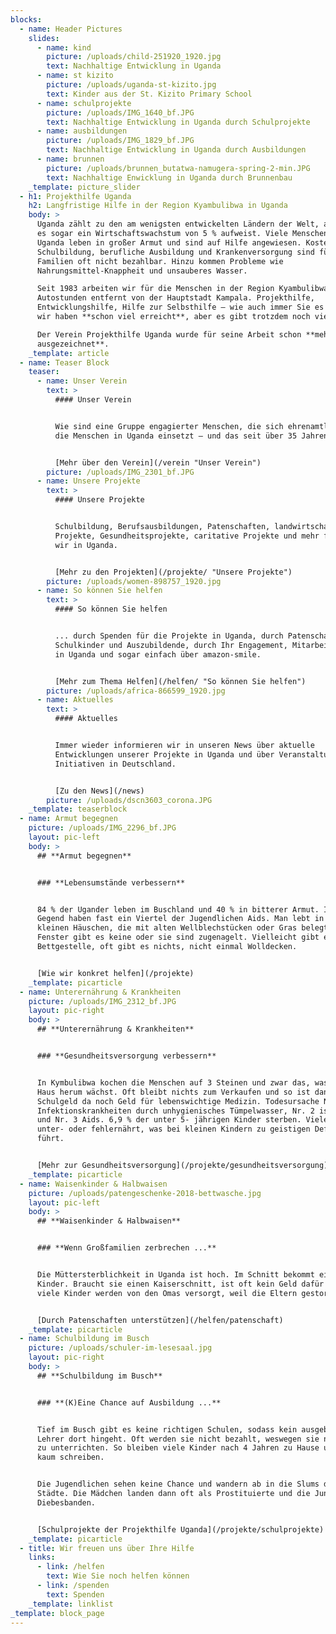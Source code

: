 ```yaml
---
blocks:
  - name: Header Pictures
    slides:
      - name: kind
        picture: /uploads/child-251920_1920.jpg
        text: Nachhaltige Entwicklung in Uganda
      - name: st kizito
        picture: /uploads/uganda-st-kizito.jpg
        text: Kinder aus der St. Kizito Primary School
      - name: schulprojekte
        picture: /uploads/IMG_1640_bf.JPG
        text: Nachhaltige Entwicklung in Uganda durch Schulprojekte
      - name: ausbildungen
        picture: /uploads/IMG_1829_bf.JPG
        text: Nachhaltige Entwicklung in Uganda durch Ausbildungen
      - name: brunnen
        picture: /uploads/brunnen_butatwa-namugera-spring-2-min.JPG
        text: Nachhaltige Enwicklung in Uganda durch Brunnenbau
    _template: picture_slider
  - h1: Projekthilfe Uganda
    h2: Langfristige Hilfe in der Region Kyambulibwa in Uganda
    body: >
      Uganda zählt zu den am wenigsten entwickelten Ländern der Welt, auch wenn
      es sogar ein Wirtschaftswachstum von 5 % aufweist. Viele Menschen in
      Uganda leben in großer Armut und sind auf Hilfe angewiesen. Kosten für
      Schulbildung, berufliche Ausbildung und Krankenversorgung sind für arme
      Familien oft nicht bezahlbar. Hinzu kommen Probleme wie
      Nahrungsmittel-Knappheit und unsauberes Wasser.

      Seit 1983 arbeiten wir für die Menschen in der Region Kyambulibwa, etwa 3
      Autostunden entfernt von der Hauptstadt Kampala. Projekthilfe,
      Entwicklungshilfe, Hilfe zur Selbsthilfe – wie auch immer Sie es nennen –
      wir haben **schon viel erreicht**, aber es gibt trotzdem noch viel zu tun.

      Der Verein Projekthilfe Uganda wurde für seine Arbeit schon **mehrfach
      ausgezeichnet**.
    _template: article
  - name: Teaser Block
    teaser:
      - name: Unser Verein
        text: >
          #### Unser Verein


          Wie sind eine Gruppe engagierter Menschen, die sich ehrenamtlich für
          die Menschen in Uganda einsetzt – und das seit über 35 Jahren.


          [Mehr über den Verein](/verein "Unser Verein")
        picture: /uploads/IMG_2301_bf.JPG
      - name: Unsere Projekte
        text: >
          #### Unsere Projekte


          Schulbildung, Berufsausbildungen, Patenschaften, landwirtschaftliche
          Projekte, Gesundheitsprojekte, caritative Projekte und mehr fördern
          wir in Uganda.


          [Mehr zu den Projekten](/projekte/ "Unsere Projekte")
        picture: /uploads/women-898757_1920.jpg
      - name: So können Sie helfen
        text: >
          #### So können Sie helfen


          ... durch Spenden für die Projekte in Uganda, durch Patenschaften für
          Schulkinder und Auszubildende, durch Ihr Engagement, Mitarbeit vor Ort
          in Uganda und sogar einfach über amazon-smile.


          [Mehr zum Thema Helfen](/helfen/ "So können Sie helfen")
        picture: /uploads/africa-866599_1920.jpg
      - name: Aktuelles
        text: >
          #### Aktuelles


          Immer wieder informieren wir in unseren News über aktuelle
          Entwicklungen unserer Projekte in Uganda und über Veranstaltungen &
          Initiativen in Deutschland.


          [Zu den News](/news)
        picture: /uploads/dscn3603_corona.JPG
    _template: teaserblock
  - name: Armut begegnen
    picture: /uploads/IMG_2296_bf.JPG
    layout: pic-left
    body: >
      ## **Armut begegnen**


      ### **Lebensumstände verbessern**


      84 % der Ugander leben im Buschland und 40 % in bitterer Armut. In unserer
      Gegend haben fast ein Viertel der Jugendlichen Aids. Man lebt in sehr
      kleinen Häuschen, die mit alten Wellblechstücken oder Gras belegt sind.
      Fenster gibt es keine oder sie sind zugenagelt. Vielleicht gibt es 1-2
      Bettgestelle, oft gibt es nichts, nicht einmal Wolldecken.


      [Wie wir konkret helfen](/projekte)
    _template: picarticle
  - name: Unterernährung & Krankheiten
    picture: /uploads/IMG_2312_bf.JPG
    layout: pic-right
    body: >
      ## **Unterernährung & Krankheiten**


      ### **Gesundheitsversorgung verbessern**


      In Kymbulibwa kochen die Menschen auf 3 Steinen und zwar das, was um das
      Haus herum wächst. Oft bleibt nichts zum Verkaufen und so ist dann weder
      Schulgeld da noch Geld für lebenswichtige Medizin. Todesursache Nr. 1 sind
      Infektionskrankheiten durch unhygienisches Tümpelwasser, Nr. 2 ist Malaria
      und Nr. 3 Aids. 6,9 % der unter 5- jährigen Kinder sterben. Viele sind
      unter- oder fehlernährt, was bei kleinen Kindern zu geistigen Defiziten
      führt.


      [Mehr zur Gesundheitsversorgung](/projekte/gesundheitsversorgung)
    _template: picarticle
  - name: Waisenkinder & Halbwaisen
    picture: /uploads/patengeschenke-2018-bettwasche.jpg
    layout: pic-left
    body: >
      ## **Waisenkinder & Halbwaisen**


      ### **Wenn Großfamilien zerbrechen ...**


      Die Müttersterblichkeit in Uganda ist hoch. Im Schnitt bekommt eine Frau 8
      Kinder. Braucht sie einen Kaiserschnitt, ist oft kein Geld dafür da. Sehr
      viele Kinder werden von den Omas versorgt, weil die Eltern gestorben sind.


      [Durch Patenschaften unterstützen](/helfen/patenschaft)
    _template: picarticle
  - name: Schulbildung im Busch
    picture: /uploads/schuler-im-lesesaal.jpg
    layout: pic-right
    body: >
      ## **Schulbildung im Busch**


      ### **(K)Eine Chance auf Ausbildung ...**


      Tief im Busch gibt es keine richtigen Schulen, sodass kein ausgebildeter
      Lehrer dort hingeht. Oft werden sie nicht bezahlt, weswegen sie nur ab und
      zu unterrichten. So bleiben viele Kinder nach 4 Jahren zu Hause und können
      kaum schreiben.


      Die Jugendlichen sehen keine Chance und wandern ab in die Slums der
      Städte. Die Mädchen landen dann oft als Prostituierte und die Jungen in
      Diebesbanden.


      [Schulprojekte der Projekthilfe Uganda](/projekte/schulprojekte)
    _template: picarticle
  - title: Wir freuen uns über Ihre Hilfe
    links:
      - link: /helfen
        text: Wie Sie noch helfen können
      - link: /spenden
        text: Spenden
    _template: linklist
_template: block_page
---
```



